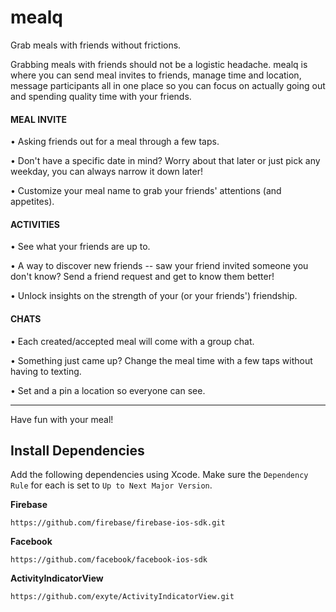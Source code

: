 # mealq

Grab meals with friends without frictions.


Grabbing meals with friends should not be a logistic headache. mealq is where you can send meal invites to friends, manage time and location, message participants all in one place so you can focus on actually going out and spending quality time with your friends.


#### MEAL INVITE

• Asking friends out for a meal through a few taps.

• Don't have a specific date in mind? Worry about that later or just pick any weekday, you can always narrow it down later!

• Customize your meal name to grab your friends' attentions (and appetites).


#### ACTIVITIES

• See what your friends are up to.

• A way to discover new friends -- saw your friend invited someone you don't know? Send a friend request and get to know them better!

• Unlock insights on the strength of your (or your friends') friendship.


#### CHATS

• Each created/accepted meal will come with a group chat.

• Something just came up? Change the meal time with a few taps without having to texting.

• Set and a pin a location so everyone can see.


-----

Have fun with your meal!


## Install Dependencies
Add the following dependencies using Xcode. Make sure the `Dependency Rule` for each is set to `Up to Next Major Version`.

**Firebase**
```
https://github.com/firebase/firebase-ios-sdk.git
```

**Facebook**
```
https://github.com/facebook/facebook-ios-sdk
```

**ActivityIndicatorView**
```
https://github.com/exyte/ActivityIndicatorView.git
```


